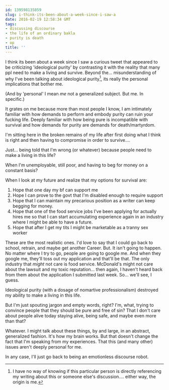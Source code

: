 ```yaml
---
id: 139598135859
slug: i-think-its-been-about-a-week-since-i-saw-a
date: 2016-02-19 12:58:34 GMT
tags:
- discussing discourse
- the life of an ordinary bakla
- purity is death
- op
title: ''
---
```

I think its been about a week since I saw a curious tweet that appeared to be criticizing 'ideological purity' by contrasting it with the reality that many ppl need to make a living and survive. Beyond the... misunderstanding of why I've been talking about ideological purity[^vain], its really the personal implications that bother me.

(And by 'personal' I mean *me* not a generalized subject. But me. In specific.)

It grates on me because more than most people I know, I am intimately familiar with how demands to perform and embody purity can ruin your fucking life. Deeply familiar with how being pure is incompatible with survival and how demands for purity are demands for death/martyrdom.

I'm sitting here in the broken remains of my life after first doing what I think is right and then having to compromise in order to survive....

Just... being told that I'm wrong (or whatever) because people need to make a living in this life?

When I'm unemployable, still poor, and having to beg for money on a constant basis?

When I look at my future and realize that my options for survival are:

1. Hope that one day my bf can support me
2. Hope I can prove to the govt that I'm disabled enough to require support
3. Hope that I can maintain my precarious position as a writer can keep begging for money.
4. Hope that one of the food service jobs I've been applying for actually hires me so that I can start accumulating experience again in an industry where I might be able to have a future.
4. Hope that after I get my tits I might be marketable as a tranny sex worker

These are the most realistic ones. I'd love to say that I could go back to school, retrain, and maybe get another Career. But. It isn't going to happen. No matter where I try to go, people are going to google me. And when they google me, they'll toss out my application and that'll be that. The only industry that *might* not care is food service. McDonald's might not care about the lawsuit and my toxic reputation... then again, I haven't heard back from them about the application I submitted last week. So... we'll see, I guess.

Ideological purity (with a dosage of nomartive professionalism) destroyed my ability to make a living in this life.

But I'm just spouting jargon and empty words, right? I'm, what, trying to convince people that they should be pure and free of sin? That I don't care about people alive today staying alive, being safe, and maybe even more than that? 

Whatever. I might talk about these things, by and large, in an abstract, generalized fashion. It's how my brain works. But that doesn't change the fact that I'm speaking from my experiences. That this (and many other) issues aren't deeply personal for me.

In any case, I'll just go back to being an emotionless discourse robot.

[^vain]: I have no way of knowing if this particular person is directly referencing my writing about this or someone else's discussion.... either way, the origin is me.